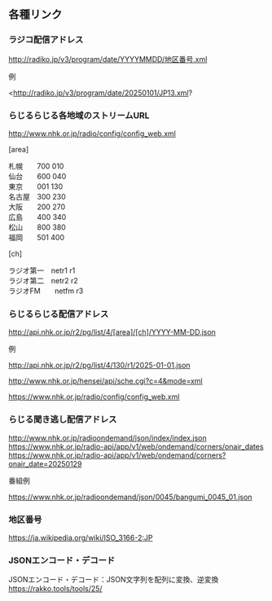 ## 各種リンク  
  
### ラジコ配信アドレス  
http://radiko.jp/v3/program/date/YYYYMMDD/地区番号.xml  
  
例  
  
<http://radiko.jp/v3/program/date/20250101/JP13.xml?  
  
### らじるらじる各地域のストリームURL  
<http://www.nhk.or.jp/radio/config/config_web.xml>  
  
[area]  
  
札幌　　700 010  
仙台　　600 040  
東京　　001 130  
名古屋　300 230  
大阪　　200 270  
広島　　400 340  
松山　　800 380  
福岡　　501 400  
  
[ch]  
  
ラジオ第一　netr1 r1  
ラジオ第二　netr2 r2  
ラジオFM　　netfm r3  
  
### らじるらじる配信アドレス  
http://api.nhk.or.jp/r2/pg/list/4/[area]/[ch]/YYYY-MM-DD.json  
  
例  
  
<http://api.nhk.or.jp/r2/pg/list/4/130/r1/2025-01-01.json>  
  
<http://www.nhk.or.jp/hensei/api/sche.cgi?c=4&mode=xml>  
  
<https://www.nhk.or.jp/radio/config/config_web.xml>  
  
### らじる聞き逃し配信アドレス  
  
<http://www.nhk.or.jp/radioondemand/json/index/index.json>  
<https://www.nhk.or.jp/radio-api/app/v1/web/ondemand/corners/onair_dates>  
<https://www.nhk.or.jp/radio-api/app/v1/web/ondemand/corners?onair_date=20250129>  
  
番組例  
  
<https://www.nhk.or.jp/radioondemand/json/0045/bangumi_0045_01.json>  
  
### 地区番号  
<https://ja.wikipedia.org/wiki/ISO_3166-2:JP>  
  
### JSONエンコード・デコード  
  
JSONエンコード・デコード：JSON文字列を配列に変換、逆変換   
<https://rakko.tools/tools/25/>

   

